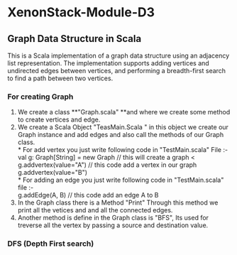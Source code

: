 # XenonStack-Module-D3

## Graph Data Structure in Scala

This is a Scala implementation of a graph data structure using an adjacency list representation. The implementation supports adding vertices and undirected edges between vertices, and performing a breadth-first search to find a path between two vertices.



### For creating Graph 

1. We create a class **"Graph.scala" **and where we create some method to create vertices and edge.
2. We create a Scala Object "TeasMain.Scala " in this  object we create our Graph instance and add edges and also call the methods of our Graph class.<br>
       * For add vertex you just write following code in "TestMain.scala" File :- <br>
              val g: Graph[String] = new Graph  // this will create a graph <<br>
              g.addvertex(value="A") // this code add a vertex in our graph <br>
              g.addvertex(value="B")  <br>
       * For adding an edge you just write following code in "TestMain.scala" file :-  <br>
              g.addEdge(A, B) // this code add an edge A to B    <br>
4. In the Graph class there is a Method "Print"  Through this method we print all the vetices and and all the connected edges.
5. Another method is define in the Graph class is "BFS", Its used for treverse all the vertex by passing a source and destination value.

### DFS (Depth First search) 


